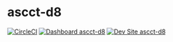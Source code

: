 # ascct-d8

[![CircleCI](https://circleci.com/gh/pcrm-johnevans/ascct-d8.svg?style=shield)](https://circleci.com/gh/pcrm-johnevans/ascct-d8)
[![Dashboard ascct-d8](https://img.shields.io/badge/dashboard-ascct_d8-yellow.svg)](https://dashboard.pantheon.io/sites/6b1c9eec-c00a-4f8f-bda8-ad78e168b2f1#dev/code)
[![Dev Site ascct-d8](https://img.shields.io/badge/site-ascct_d8-blue.svg)](http://dev-ascct-d8.pantheonsite.io/)